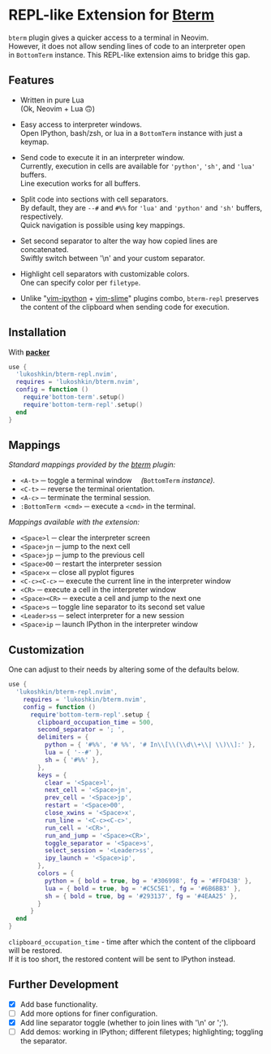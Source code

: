 # REPL-like Extension for [Bterm](https://github.com/lukoshkin/bterm.nvim)

`bterm` plugin gives a quicker access to a terminal in Neovim.  
However, it does not allow sending lines of code to an interpreter open  
in `BottomTerm` instance. This REPL-like extension aims to bridge this gap.


## Features

* Written in pure Lua<br>(Ok, Neovim + Lua 🙃)

* Easy access to interpreter windows.  
  Open IPython, bash/zsh, or lua in a `BottomTerm` instance with just a keymap.

* Send code to execute it in an interpreter window.  
  Currently, execution in cells are available for `'python'`, `'sh'`,
  and `'lua'` buffers.<br>Line execution works for all buffers.

* Split code into sections with cell separators.  
  By default, they are `--#` and `#%%` for `'lua'` and `'python'` and `'sh'`
  buffers, respectively.<br>Quick navigation is possible using key mappings.

* Set second separator to alter the way how copied lines are concatenated.  
  Swiftly switch between '\n' and your custom separator.

* Highlight cell separators with customizable colors.  
  One can specify color per `filetype`.

* Unlike "[vim-ipython](https://github.com/hanschen/vim-ipython-cell)
  \+ [vim-slime](https://github.com/jpalardy/vim-slime)" plugins combo,
  `bterm-repl` preserves<br>the content of the clipboard when sending code for execution.

## Installation

With [**packer**](https://github.com/wbthomason/packer.nvim)

```lua
use {
  'lukoshkin/bterm-repl.nvim',
  requires = 'lukoshkin/bterm.nvim',
  config = function ()
    require'bottom-term'.setup()
    require'bottom-term-repl'.setup()
  end
}
```


## Mappings

_Standard mappings provided by the [bterm](
https://github.com/lukoshkin/bterm.nvim) plugin:_  

* `<A-t>` ─ toggle a terminal window &emsp;_(_`BottomTerm` _instance)._
* `<C-t>` ─ reverse the terminal orientation.
* `<A-c>` ─ terminate the terminal session.
* `:BottomTerm <cmd>` ─ execute a `<cmd>` in the terminal.

_Mappings available with the extension:_

* `<Space>l` ─ clear the interpreter screen
* `<Space>jn` ─ jump to the next cell
* `<Space>jp` ─ jump to the previous cell
* `<Space>00` ─ restart the interpreter session
* `<Space>x` ─ close all pyplot figures
* `<C-c><C-c>` ─ execute the current line in the interpreter window
* `<CR>` ─ execute a cell in the interpreter window
* `<Space><CR>` ─ execute a cell and jump to the next one
* `<Space>s` ─ toggle line separator to its second set value
* `<Leader>ss` ─ select interpreter for a new session
* `<Space>ip` ─ launch IPython in the interpreter window


## Customization

One can adjust to their needs by altering some of the defaults below.

```lua
use {
  'lukoshkin/bterm-repl.nvim',
    requires = 'lukoshkin/bterm.nvim',
    config = function ()
      require'bottom-term-repl'.setup {
        clipboard_occupation_time = 500,
        second_separator = '; ',
        delimiters = {
          python = { '#%%', '# %%', '# In\\[\\(\\d\\+\\| \\)\\]:' },
          lua = { '--#' },
          sh = { '#%%' },
        },
        keys = {
          clear = '<Space>l',
          next_cell = '<Space>jn',
          prev_cell = '<Space>jp',
          restart = '<Space>00',
          close_xwins = '<Space>x',
          run_line = '<C-c><C-c>',
          run_cell = '<CR>',
          run_and_jump = '<Space><CR>',
          toggle_separator = '<Space>s',
          select_session = '<Leader>ss',
          ipy_launch = '<Space>ip',
        },
        colors = {
          python = { bold = true, bg = '#306998', fg = '#FFD43B' },
          lua = { bold = true, bg = '#C5C5E1', fg = '#6B6BB3' },
          sh = { bold = true, bg = '#293137', fg = '#4EAA25' },
        }
      }
  end
}
```
`clipboard_occupation_time` - time after which the content of the clipboard
will be restored.<br>If it is too short, the restored content will be sent to
IPython instead.


## Further Development

- [x] Add base functionality.
- [ ] Add more options for finer configuration.
- [x] Add line separator toggle (whether to join lines with '\n' or ';').
- [ ] Add demos: working in IPython; different filetypes; highlighting;
      toggling the separator.
